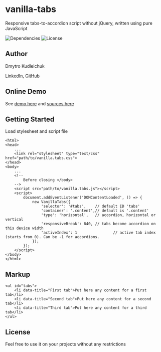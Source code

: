 # vanilla-tabs
Responsive tabs-to-accordion script without jQuery, written using pure JavaScript

<p>
<img src="https://img.shields.io/badge/dependencies-no-success.svg" alt="Dependencies" />
<img src="https://img.shields.io/badge/license-MIT-green.svg" alt="License" />
</p>

## Author

Dmytro Kudleichuk

<a href="https://www.linkedin.com/in/dmytro-kudleichuk/">LinkedIn</a>, <a href="https://github.com/DKudleichuk">GitHub</a>

## Online Demo

See <a href="https://adtc.github.io/vanilla-tabs/AleksiMagner/example.html">demo here</a> and <a href="https://github.com/ADTC/vanilla-tabs/tree/master">sources here</a>

## Getting Started

Load stylesheet and script file

```
<html>
<head>
	...
	<link rel="stylesheet" type="text/css" href="path/to/vanilla.tabs.css">
</head>
<body>
	...
	<!--
		Before closing </body>
	-->
	<script src="path/to/vanilla.tabs.js"></script>
	<script>
		document.addEventListener('DOMContentLoaded', () => {
			new VanillaTabs({
				'selector': '#tabs',	// default ID 'tabs'
				'container': '.content',// default is '.content'
				'type': 'horizontal', 	// accordion, horizontal or vertical
				'responsiveBreak': 840,	// tabs become accordion on this device width
				'activeIndex': 1				// active tab index (starts from 0). Can be -1 for accordions.
			});
		});
	</script>
</body>
</html>
```

## Markup

```
<ul id="tabs">
	<li data-title="First tab">Put here any content for a first tab</li>
	<li data-title="Second tab">Put here any content for a second tab</li>
	<li data-title="Third tab">Put here any content for a third tab</li>
</ul>
```

## License

Feel free to use it on your projects without any restrictions